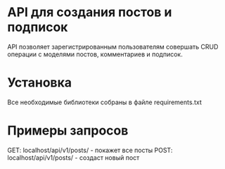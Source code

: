 # API для создания постов и подписок
API позволяет зарегистрированным пользователям совершать 
CRUD операции с моделями постов, комментариев и подписок.

# Установка
Все необходимые библиотеки собраны в файле requirements.txt

# Примеры запросов
GET: localhost/api/v1/posts/ - покажет все посты
POST: localhost/api/v1/posts/ - создаст новый пост
